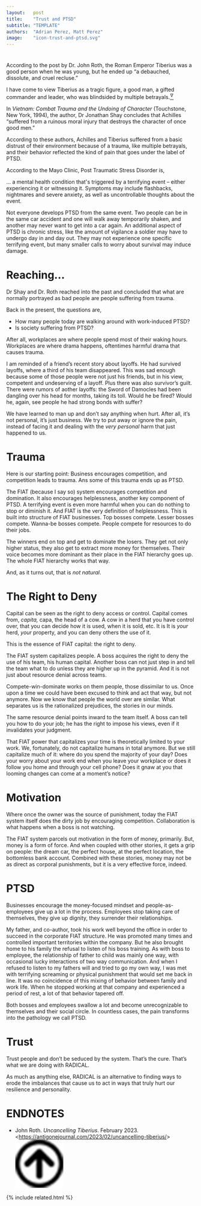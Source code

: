 ```yaml
---
layout:   post
title:    "Trust and PTSD"
subtitle: "TEMPLATE"
authors:  "Adrian Perez, Matt Perez"
image:    "icon-trust-and-ptsd.svg"
---
```


<div style="display:none;">
 <p>As a young person, the Roman Emperor Tiberius was a good person, but he ended up “a debauched, dissolute, and cruel recluse.”</p>
</div>

<h1></h1>
 <p>According to the post by Dr. John Roth, the Roman Emperor Tiberius was a good person when he was young, but he ended up “a debauched, dissolute, and cruel recluse.”</p>
  <div class="_citation">
   I have come to view Tiberius as a tragic figure, a good man, a gifted commander and leader, who was blindsided by multiple betrayals.<a href="#en01"><sup id="bm01">&hairsp;&nabla;&hairsp;</sup></a>
  </div>
 <p>In <em>Vietnam: Combat Trauma and the Undoing of Character</em> (Touchstone, New York, 1994), the author, Dr Jonathan Shay concludes that Achilles “suffered from a ruinous moral injury that destroys the character of once good men.”</p>
 <p>According to these authors, Achilles and Tiberius suffered from a basic distrust of their environment because of a trauma, like multiple betrayals, and their behavior reflected the kind of pain that goes under the label of PTSD.</p>
 <p>According to the Mayo Clinic, Post Traumatic Stress Disorder is,</p>
  <div class="_citation">
   &hellip; a mental health condition that's triggered by a terrifying event &ndash; either experiencing it or witnessing it. Symptoms may include flashbacks, nightmares and severe anxiety, as well as uncontrollable thoughts about the event.
  </div>
 <p>Not everyone develops PTSD from the same event. Two people can be in the same car accident and one will walk away temporarily shaken, and another may never want to get into a car again. An additional aspect of PTSD is chronic stress, like the amount of vigilance a soldier may have to undergo day in and day out. They may not experience one specific terrifying event, but many smaller calls to worry about survival may induce damage.</p>

<h1>Reaching&hellip;</h1>
 <p>Dr Shay and Dr. Roth reached into the past and concluded that what are normally portrayed as <span class="_quotespan">bad people</span> are people suffering from trauma. </p>
 <p>Back in the present, the questions are,</p>
  <ul>
   <li>How many people today are walking around with work-induced PTSD?</li>
   <li>Is society suffering from PTSD?</li>
  </ul>
 <p>After all, workplaces are where people spend most of their waking hours. Workplaces are where drama happens, oftentimes harmful drama that causes trauma.</p>
 <p>I am reminded of a friend&rsquo;s recent story about layoffs. He had survived layoffs, where a third of his team disappeared. This was sad enough because some of those people were not just his friends, but in his view, competent and undeserving of a layoff. Plus there was also <span class="_quotespan">survivor&rsquo;s guilt.</span> There were rumors of aother layoffs: the Sword of Damocles had been dangling over his head for months, taking its toll. Would he be fired? Would he, again, see people he had strong bonds with suffer?</p>
 <p>We have learned to <span class="_quotespan">man up</span> and <span class="_quotespan">don&rsquo;t say anything</span> when hurt. After all, <span class="_quotespan">it&rsquo;s not personal, it&rsquo;s just business.</span> We try to put away or ignore the pain, instead of facing it and dealing with the <em>very personal</em> harm that just happened to us.</p>

<h1>Trauma</h1>
 <p>Here is our starting point: <span class="_quotespan">Business encourages competition, and competition leads to trauma.</span> Ans some of this trauma ends up as PTSD.</p>
 <p>The <span class="_paradigm">FIAT</span> (<span class="_quotespan">because I say so</span>) system encourages competition and domination. It also encourages helplessness, another key component of PTSD. A terrifying event is even more harmful when you can do nothing to stop or diminish it. And <span class="_paradigm">FIAT</span> is the very definition of helplessness. This is built into structure of <span class="_paradigm">FIAT</span> businesses. Top bosses compete. Lesser bosses compete. Wanna-be bosses compete. People compete for resources to do their jobs.</p>
 <p>The winners end on top and get to dominate the losers. They get not only higher status, they also get to extract more money for themselves. Their  voice becomes more dominant as their place in the FIAT hierarchy goes up. The whole <span class="_paradigm">FIAT</span> hierarchy works that way.</p>
 <p>And, as it turns out, that is <em>not natural</em>.</p>

<h1>The Right to Deny</h1>
 <p>Capital can be seen as the right to deny access or control. Capital comes from, <em>capita,</em> capa, the head of a cow. A cow in a herd that you have control over, that you can decide how it is used, when it is sold, etc. It is  It is <em>your</em> herd, <em>your</em> property, and you can deny others the use of it.</p>
 <p>This is the essence of <span class="_paradigm">FIAT</span> capital: the right to deny.</p>
 <p>The <span class="_paradigm">FIAT</span> system capitalizes people. A boss acquires the right to deny the use of his team, his human capital. Another boss can not just step in and tell the team what to do unless they are higher up in the pyramid. And it is not just about resource denial across teams.</p>
 <p>Compete-win-dominate works on <span class="_quotespan">them people,</span> those dissimilar to us. Once upon a time we could have been excused to think and act that way, but not anymore. Now we know that people the world over are similar. What separates us is the rationalized prejudices, the stories in our minds.</p>
 <p>The same resource denial points inward to the team itself. A boss can tell you how to do your job; he has the right to impose his views, even if it invalidates your judgment.</p>
 <p>That <span class="_paradigm">FIAT</span> power that capitalizes your time is theoretically limited to your work. We, fortunately, do not capitalize humans in total anymore. But we still capitalize much of it: where do you spend the majority of your day? Does your worry about your work end when you leave your workplace or does it follow you home and through your cell phone? Does it gnaw at you that looming changes can come at a moment&rsquo;s notice?</p>
 <p>

<h1>Motivation</h1>
 <p>Where once the owner was the source of punishment, today the <span class="_paradigm">FIAT</span> system itself does the dirty job by encouraging competition. Collaboration is what happens when a boss is not watching.</p>
 <p>The <span class="_paradigm">FIAT</span> system parcels out motivation in the form of money, primarily. But, money is a form of force. And when coupled with other stories, it gets a grip on people: the dream car, the perfect house, at the perfect location, the bottomless bank account. Combined with these stories, money may not be as direct as corporal punishments, but it is a very effective force, indeed.</p>

<h1>PTSD</h1>
 <p>Businesses encourage the money-focused mindset and people-as-employees give up a lot in the process. Employees stop taking care of themselves, they give up dignity, they surrender their relationships.</p>
 <p>My father, and co-author, took his work well beyond the office in order to succeed in the corporate <span class="_paradigm">FIAT</span> structure. He was promoted many times and controlled important territories within the company. But he also brought home to his family the refusal to listen of his boss training. As with boss to employee, the relationship of father to child was mainly one way, with occasional lucky interactions of two way communication. And when I refused to listen to my fathers will and tried to go my own way, I was met with terrifying screaming or physical punishment that would set me back in line. It was no coincidence of this mixing of behavior between family and work life. When he stopped working at that company and experienced a period of rest, a lot of that behavior tapered off.</p>
 <p>Both bosses and employees swallow a lot and become unrecognizable to themselves and their social circle. In countless cases, the pain transforms into the pathology we call PTSD.</p>
 <p>

<h1>Trust</h1>
 <p>Trust people and don&rsquo;t be seduced by the system. That&rsquo;s the cure. That&rsquo;s what we are doing with <span class="_paradigm">RADICAL</span>.</p>
 <p>As much as anything else, <span class="_paradigm">RADICAL</span> is an alternative to finding ways to erode the imbalances that cause us to act in ways that truly hurt our resilience and personality.</p>

<h1 class="_section">ENDNOTES</h1>
 <ul>
  <li id="en01">
   <p class="_list-item">
    John Roth.
    <em>Uncancelling Tiberius</em>.
    February 2023.
    &lt;<a href="https://antigonejournal.com/2023/02/uncancelling-tiberius/">https://antigonejournal.com/2023/02/uncancelling-tiberius/</a>&gt;
    <a class="_uparrow" href="#bm01"><img src="/assets/img/arrow-up-icon.png"></a>
   </p>
  </li>
 </ul>

{% include related.html %}

